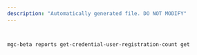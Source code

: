 ```yaml
---
description: "Automatically generated file. DO NOT MODIFY"
---
```


```bash


mgc-beta reports get-credential-user-registration-count get

```
